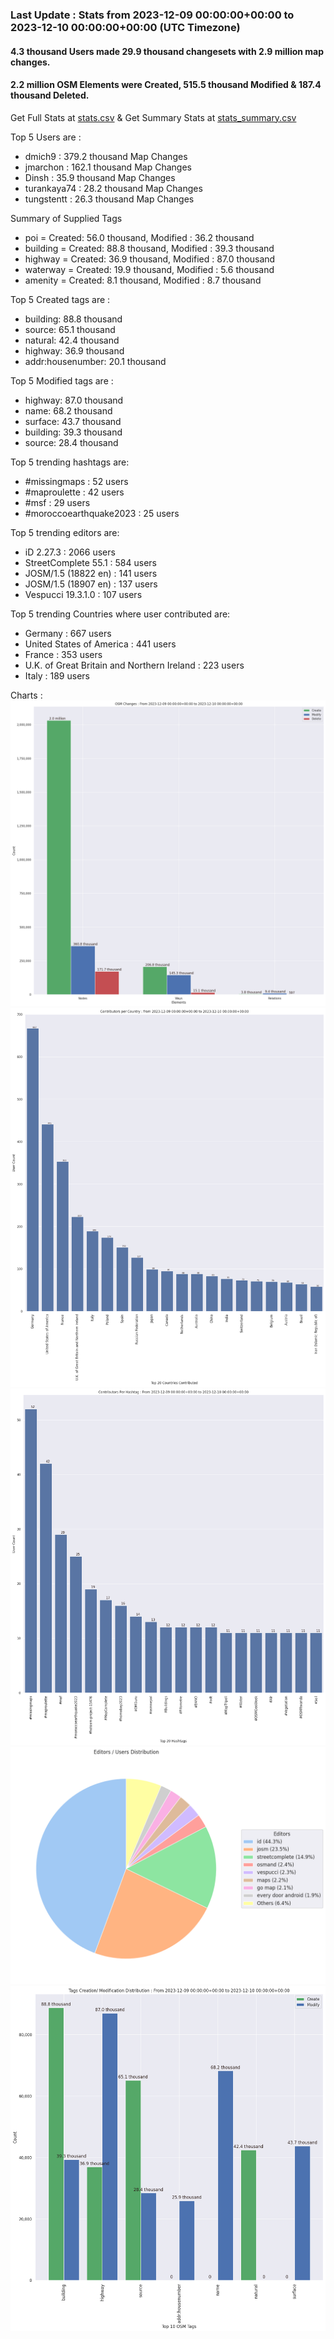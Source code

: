 ### Last Update : Stats from 2023-12-09 00:00:00+00:00 to 2023-12-10 00:00:00+00:00 (UTC Timezone)

#### 4.3 thousand Users made 29.9 thousand changesets with 2.9 million map changes.
#### 2.2 million OSM Elements were Created, 515.5 thousand Modified & 187.4 thousand Deleted.
Get Full Stats at [stats.csv](/stats/Global/Daily/stats.csv)
 & Get Summary Stats at [stats_summary.csv](/stats/Global/Daily/stats_summary.csv)

Top 5 Users are : 
- dmich9 : 379.2 thousand Map Changes
- jmarchon : 162.1 thousand Map Changes
- Dinsh : 35.9 thousand Map Changes
- turankaya74 : 28.2 thousand Map Changes
- tungstentt : 26.3 thousand Map Changes

Summary of Supplied Tags
- poi = Created: 56.0 thousand, Modified : 36.2 thousand
- building = Created: 88.8 thousand, Modified : 39.3 thousand
- highway = Created: 36.9 thousand, Modified : 87.0 thousand
- waterway = Created: 19.9 thousand, Modified : 5.6 thousand
- amenity = Created: 8.1 thousand, Modified : 8.7 thousand


Top 5 Created tags are :
- building: 88.8 thousand
- source: 65.1 thousand
- natural: 42.4 thousand
- highway: 36.9 thousand
- addr:housenumber: 20.1 thousand


Top 5 Modified tags are :
- highway: 87.0 thousand
- name: 68.2 thousand
- surface: 43.7 thousand
- building: 39.3 thousand
- source: 28.4 thousand


Top 5 trending hashtags are:
- #missingmaps : 52 users
- #maproulette : 42 users
- #msf : 29 users
- #moroccoearthquake2023 : 25 users


Top 5 trending editors are:
- iD 2.27.3 : 2066 users
- StreetComplete 55.1 : 584 users
- JOSM/1.5 (18822 en) : 141 users
- JOSM/1.5 (18907 en) : 137 users
- Vespucci 19.3.1.0 : 107 users


Top 5 trending Countries where user contributed are:
- Germany : 667 users
- United States of America : 441 users
- France : 353 users
- U.K. of Great Britain and Northern Ireland : 223 users
- Italy : 189 users


 Charts : 
![Alt text](./stats_osm_changes.png) 
![Alt text](./stats_users_per_country.png) 
![Alt text](./stats_users_per_hashtag.png) 
![Alt text](./stats_editors_pie_chart.png) 
![Alt text](./stats_tags.png) 
